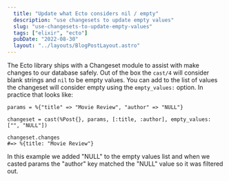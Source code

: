 ```yaml
---
  title: "Update what Ecto considers nil / empty"
  description: "use changesets to update empty values"
  slug: "use-changesets-to-update-empty-values"
  tags: ["elixir", "ecto"]
  pubDate: "2022-08-30"
  layout: "../layouts/BlogPostLayout.astro"
---
```


The Ecto library ships with a Changeset module to assist with make changes to our database safely. Out of the box the `cast/4` will consider blank strings and `nil` to be empty values. You can add to the list of values the changeset will consider empty using the `empty_values:` option. In practice that looks like:

```
params = %{"title" => "Movie Review", "author" => "NULL"}

changeset = cast(%Post{}, params, [:title, :author], empty_values: ["", "NULL"]) 

changeset.changes
#=> %{title: "Movie Review"} 
```

In this example we added "NULL" to the empty values list and when we casted params the "author" key matched the "NULL" value so it was filtered out.
